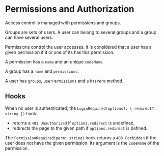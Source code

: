 # Permissions and Authorization

Access control is managed with permissions and groups.

Groups are sets of users. A user can belong to several groups and a group can have several users.

Permissions control the user accesses. It is considered that a user has a given permission if it or one of its has this permission.

A permission has a `name` and an unique `codeName`.

A group has a `name` and `permissions`.

A user has `groups`, `userPermissions` and a `hasPerm` method.

## Hooks

When no user is authenticated, the `LoginRequired(options?: { redirect?: string })` hook:
- returns a `401 Unauthorized` if `options.redirect` is undefined,
- redirects the page to the given path if `options.redirect` is defined.

The `PermissionRequired(perm: string)` hook returns a `403 Forbidden` if the user does not have the given permission. Its argument is the `codeName` of the permission.